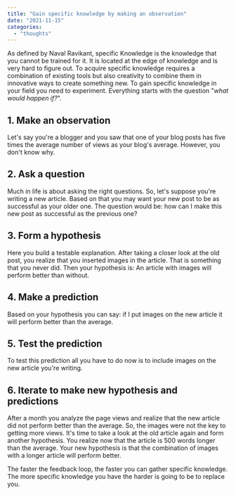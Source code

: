 ```yaml
---
title: "Gain specific knowledge by making an observation"
date: "2021-11-15"
categories: 
  - "thoughts"
---
```


As defined by Naval Ravikant, specific Knowledge is the knowledge that you cannot be trained for it. It is located at the edge of knowledge and is very hard to figure out. To acquire specific knowledge requires a combination of existing tools but also creativity to combine them in innovative ways to create something new. To gain specific knowledge in your field you need to experiment. Everything starts with the question "_what would happen if?_".

## 1\. Make an observation

Let's say you're a blogger and you saw that one of your blog posts has five times the average number of views as your blog's average. However, you don't know why.

## 2\. Ask a question

Much in life is about asking the right questions. So, let's suppose you're writing a new article. Based on that you may want your new post to be as successful as your older one. The question would be: how can I make this new post as successful as the previous one?

## 3\. Form a hypothesis

Here you build a testable explanation. After taking a closer look at the old post, you realize that you inserted images in the article. That is something that you never did. Then your hypothesis is: An article with images will perform better than without.

## 4\. Make a prediction

Based on your hypothesis you can say: if I put images on the new article it will perform better than the average.

## 5\. Test the prediction

To test this prediction all you have to do now is to include images on the new article you're writing.

## 6\. Iterate to make new hypothesis and predictions

After a month you analyze the page views and realize that the new article did not perform better than the average. So, the images were not the key to getting more views. It's time to take a look at the old article again and form another hypothesis. You realize now that the article is 500 words longer than the average. Your new hypothesis is that the combination of images with a longer article will perform better.

The faster the feedback loop, the faster you can gather specific knowledge. The more specific knowledge you have the harder is going to be to replace you.
